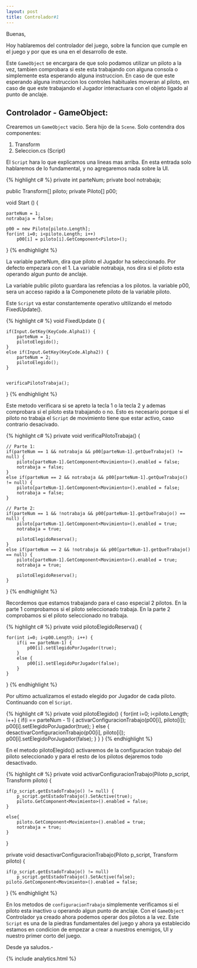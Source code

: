 ```yaml
---
layout: post
title: Controlador#1
---
```


Buenas,

Hoy hablaremos del controlador del juego, sobre la funcion que cumple en el juego
y por que es una en el desarrollo de este.

Este `GameObject` se encargara de que solo podamos utilizar un piloto a la vez, tambien
comprobara si este esta trabajando con alguna consola o simplemente esta esperando alguna
instruccion. En caso de que este esperando alguna instruccion los controles habituales
moveran al piloto, en caso de que este trabajando el Jugador interactuara con el objeto
ligado al punto de anclaje.

<h2>Controlador - GameObject:</h2>

Crearemos un `GameObject` vacio.
Sera hijo de la `Scene`.
Solo contendra dos componentes:

1. Transform
2. Seleccion.cs (Script)

El `Script` hara lo que explicamos una lineas mas arriba. En esta entrada solo hablaremos
de lo fundamental, y no agregaremos nada sobre la UI.

{% highlight c# %}
private int parteNum;
private bool notrabaja;

public Transform[] piloto;
private Piloto[] p00;

void Start () {

	parteNum = 1;
	notrabaja = false;

	p00 = new Piloto[piloto.Length];
	for(int i=0; i<piloto.Length; i++)
		p00[i] = piloto[i].GetComponent<Piloto>();
}
{% endhighlight %}

La variable parteNum, dira que piloto el Jugador ha seleccionado. Por defecto empezara con el 1.
La variable notrabaja, nos dira si el piloto esta operando algun punto de anclaje.

La variable public piloto guardara las refencias a los pilotos.
la variable p00, sera un acceso rapido a la Componenete piloto de la variable piloto.

Este `Script` va estar constantemente operativo ultilizando el metodo FixedUpdate().

{% highlight c# %}
void FixedUpdate () {

	if(Input.GetKey(KeyCode.Alpha1)) {
		parteNum = 1;
		pilotoElegido();
	}
	else if(Input.GetKey(KeyCode.Alpha2)) {
		parteNum = 2;
		pilotoElegido();
	}


	verificaPilotoTrabaja();
}
{% endhighlight %}

Este metodo verificara si se apreto la tecla 1 o la tecla 2 y ademas comprobara
si el piloto esta trabajando o no. Esto es necesario porque si el piloto no trabaja
el `Script` de movimiento tiene que estar activo, caso contrario desacivado.

{% highlight c# %}
private void verificaPilotoTrabaja() {

	// Parte 1:
	if(parteNum == 1 && notrabaja && p00[parteNum-1].getQueTrabajo() != null) {
		piloto[parteNum-1].GetComponent<Movimiento>().enabled = false;
		notrabaja = false;
	}
	else if(parteNum == 2 && notrabaja && p00[parteNum-1].getQueTrabajo() != null) {
		piloto[parteNum-1].GetComponent<Movimiento>().enabled = false;
		notrabaja = false;
	}

	// Parte 2:
	if(parteNum == 1 && !notrabaja && p00[parteNum-1].getQueTrabajo() == null) {
		piloto[parteNum-1].GetComponent<Movimiento>().enabled = true;
		notrabaja = true;

		pilotoElegidoReserva();
	}
	else if(parteNum == 2 && !notrabaja && p00[parteNum-1].getQueTrabajo() == null) {
		piloto[parteNum-1].GetComponent<Movimiento>().enabled = true;
		notrabaja = true;

		pilotoElegidoReserva();
	}

}
{% endhighlight %}

Recordemos que estamos trabajando para el caso especial 2 pilotos. En la parte 1
comprobamos si el piloto seleccionado trabaja. En la parte 2 comprobamos si el
piloto seleccionado no trabaja.

{% highlight c# %}
private void pilotoElegidoReserva() {

	for(int i=0; i<p00.Length; i++) {
		if(i == parteNum-1) {
			p00[i].setElegidoPorJugador(true);
		}
		else {
			p00[i].setElegidoPorJugador(false);
		}
	}

}
{% endhighlight %}

Por ultimo actualizamos el estado elegido por Jugador de cada piloto.
Continuando con el `Script`.

{% highlight c# %}
private void pilotoElegido() {
	for(int i=0; i<piloto.Length; i++) {
		if(i == parteNum - 1) {
			activarConfiguracionTrabajo(p00[i], piloto[i]);
			p00[i].setElegidoPorJugador(true);
		}
		else {
			desactivarConfiguracionTrabajo(p00[i], piloto[i]);
			p00[i].setElegidoPorJugador(false);
		}
	}
}
{% endhighlight %}

En el metodo pilotoElegido() activaremos de la configuracion trabajo del piloto seleccionado y para el resto de los pilotos dejaremos todo desactivado.

{% highlight c# %}
private void activarConfiguracionTrabajo(Piloto p_script, Transform piloto) {

	if(p_script.getEstadoTrabajo() != null) {
		p_script.getEstadoTrabajo().SetActive(true);
		piloto.GetComponent<Movimiento>().enabled = false;
	}

	else{
		piloto.GetComponent<Movimiento>().enabled = true;
		notrabaja = true;
	}

}

private void desactivarConfiguracionTrabajo(Piloto p_script, Transform piloto) {

	if(p_script.getEstadoTrabajo() != null)
		p_script.getEstadoTrabajo().SetActive(false);
	piloto.GetComponent<Movimiento>().enabled = false;

}
{% endhighlight %}

En los metodos de `configuracionTrabajo` simplemente verificamos si el piloto esta inactivo u operando algun punto de anclaje.
Con el `GameObject` Controlador ya creado ahora podemos operar dos pilotos a la vez.
Este `Script` es una de la piedras fundamentales del juego y ahora ya establecido estamos en condicion de
empezar a crear a nuestros enemigos, UI y nuestro primer corto del juego.

Desde ya saludos.-


{% include analytics.html %}
